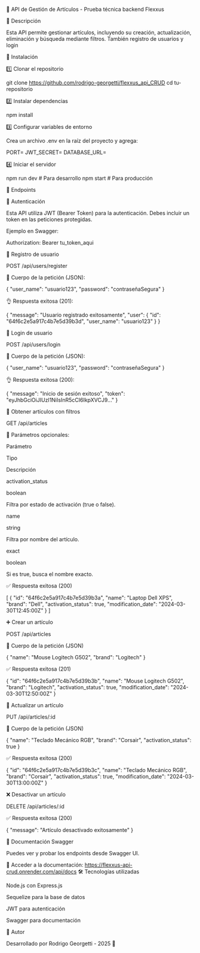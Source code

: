 

📌 API de Gestión de Artículos - Prueba técnica backend Flexxus

📖 Descripción

Esta API permite gestionar artículos, incluyendo su creación, actualización, eliminación y búsqueda mediante filtros. También registro de usuarios y login

🚀 Instalación

1️⃣ Clonar el repositorio

git clone https://github.com/rodrigo-georgetti/flexxus_api_CRUD
cd tu-repositorio

2️⃣ Instalar dependencias

npm install

3️⃣ Configurar variables de entorno

Crea un archivo .env en la raíz del proyecto y agrega:

PORT=
JWT_SECRET=
DATABASE_URL=

4️⃣ Iniciar el servidor

npm run dev  # Para desarrollo
npm start    # Para producción

📡 Endpoints

🔐 Autenticación

Esta API utiliza JWT (Bearer Token) para la autenticación. Debes incluir un token en las peticiones protegidas.

Ejemplo en Swagger:

Authorization: Bearer tu_token_aqui

🔑 Registro de usuario

POST /api/users/register

🔹 Cuerpo de la petición (JSON):

{
  "user_name": "usuario123",
  "password": "contraseñaSegura"
}

👌 Respuesta exitosa (201):

{
  "message": "Usuario registrado exitosamente",
  "user": {
    "id": "64f6c2e5a917c4b7e5d39b3d",
    "user_name": "usuario123"
  }
}

🔑 Login de usuario

POST /api/users/login

🔹 Cuerpo de la petición (JSON):

{
  "user_name": "usuario123",
  "password": "contraseñaSegura"
}

👌 Respuesta exitosa (200):

{
  "message": "Inicio de sesión exitoso",
  "token": "eyJhbGciOiJIUzI1NiIsInR5cCI6IkpXVCJ9..."
}

📌 Obtener artículos con filtros

GET /api/articles

🔹 Parámetros opcionales:

Parámetro

Tipo

Descripción

activation_status

boolean

Filtra por estado de activación (true o false).

name

string

Filtra por nombre del artículo.

exact

boolean

Si es true, busca el nombre exacto.

✅ Respuesta exitosa (200)

[
  {
    "id": "64f6c2e5a917c4b7e5d39b3a",
    "name": "Laptop Dell XPS",
    "brand": "Dell",
    "activation_status": true,
    "modification_date": "2024-03-30T12:45:00Z"
  }
]

➕ Crear un artículo

POST /api/articles

🔹 Cuerpo de la petición (JSON)

{
  "name": "Mouse Logitech G502",
  "brand": "Logitech"
}

✅ Respuesta exitosa (201)

{
  "id": "64f6c2e5a917c4b7e5d39b3b",
  "name": "Mouse Logitech G502",
  "brand": "Logitech",
  "activation_status": true,
  "modification_date": "2024-03-30T12:50:00Z"
}

🔄 Actualizar un artículo

PUT /api/articles/:id

🔹 Cuerpo de la petición (JSON)

{
  "name": "Teclado Mecánico RGB",
  "brand": "Corsair",
  "activation_status": true
}

✅ Respuesta exitosa (200)

{
  "id": "64f6c2e5a917c4b7e5d39b3c",
  "name": "Teclado Mecánico RGB",
  "brand": "Corsair",
  "activation_status": true,
  "modification_date": "2024-03-30T13:00:00Z"
}

❌ Desactivar un artículo

DELETE /api/articles/:id

✅ Respuesta exitosa (200)

{
  "message": "Artículo desactivado exitosamente"
}

📖 Documentación Swagger

Puedes ver y probar los endpoints desde Swagger UI.

🔗 Acceder a la documentación: https://flexxus-api-crud.onrender.com/api/docs
🛠 Tecnologías utilizadas

Node.js con Express.js

Sequelize para la base de datos

JWT para autenticación

Swagger para documentación

📝 Autor

Desarrollado por Rodrigo Georgetti - 2025 🚀